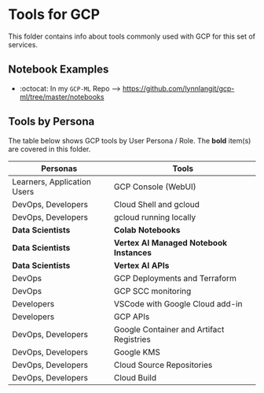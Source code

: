 # Tools for GCP

This folder contains info about tools commonly used with GCP for this set of services.

## Notebook Examples

- :octocat: In my `GCP-ML` Repo --> https://github.com/lynnlangit/gcp-ml/tree/master/notebooks


## Tools by Persona

The table below shows GCP tools by User Persona / Role.  The **bold** item(s) are covered in this folder.

| Personas  | Tools |
| ------------- | ------------- |
| Learners, Application Users  | GCP Console (WebUI) |
| DevOps, Developers  | Cloud Shell and gcloud  |
| DevOps, Developers  | gcloud running locally |
| **Data Scientists**  | **Colab Notebooks**  |
| **Data Scientists**  | **Vertex AI Managed Notebook Instances**  |
| **Data Scientists**  | **Vertex AI APIs**  |
| DevOps  | GCP Deployments and Terraform  |
| DevOps  | GCP SCC monitoring  |
| Developers  | VSCode with Google Cloud add-in  |
| Developers  | GCP APIs  |
| DevOps, Developers  | Google Container and Artifact Registries |
| DevOps, Developers  | Google KMS |
| DevOps, Developers  | Cloud Source Repositories |
| DevOps, Developers  | Cloud Build |
